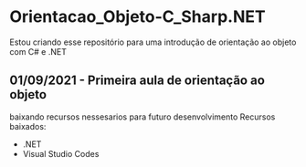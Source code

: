 # Orientacao_Objeto-C_Sharp.NET
Estou criando esse repositório para uma introdução de orientação ao objeto com C# e .NET

## 01/09/2021 - Primeira aula de orientação ao objeto 
baixando recursos nessesarios para futuro desenvolvimento
Recursos baixados:
* .NET
* Visual Studio Codes

